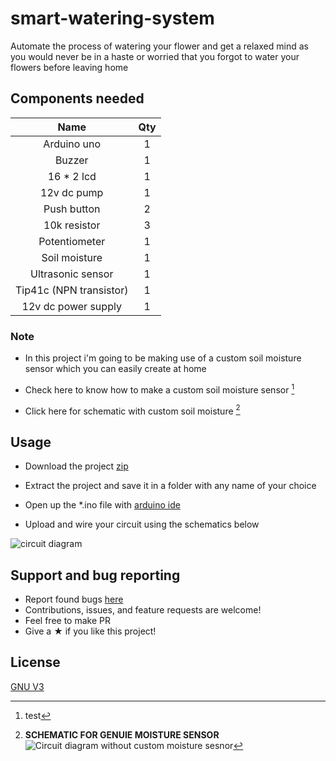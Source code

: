 # smart-watering-system

Automate the process of watering your flower and get a relaxed mind as you would never be in a haste or worried that you forgot to water your flowers before leaving home 

## Components needed

| Name | Qty |
| :---: | :---: |
| Arduino uno | 1 |
| Buzzer | 1 |
| 16 * 2 lcd | 1 |
| 12v dc pump | 1 |
| Push button | 2 |
| 10k resistor | 3 | 
| Potentiometer | 1 |
| Soil moisture | 1 |
| Ultrasonic sensor | 1 |
| Tip41c (NPN transistor) | 1 |
| 12v dc power supply | 1 |

### Note 

- In this project i'm going to be making use of a custom soil moisture sensor which you can easily create at home

- Check here to know how to make a custom soil moisture sensor [^1]
[^1]: test

- Click here for schematic with custom soil moisture [^2]

[^2]:**SCHEMATIC FOR GENUIE MOISTURE SENSOR**
  ![Circuit diagram without custom moisture sesnor](https://user-images.githubusercontent.com/65239245/185812297-cc50666b-79a8-4393-af1d-9c09d9c1bcae.png)

## Usage 

- Download the project [zip](https://github.com/n1lby73/smart-watering-system/archive/refs/heads/main.zip)

- Extract the project and save it in a folder with any name of your choice 

- Open up the *.ino file with [arduino ide](https://www.arduino.cc/en/software)

- Upload and wire your circuit using the schematics below

<!-- ### Schematic notation

- > & + ==> switch for next and increasing values

- < & - ==> switch for previous selection and decreasing values

- + pulldown ==> pulldown resistor for the increase button

- - pulldown ==> pulldown resistor for the decrease button

- Contrast ==> potetiometer to vary lcd contrast -->

![circuit diagram](https://user-images.githubusercontent.com/65239245/185811462-699d7f81-4db8-4ba8-acc4-001bdbfc1be7.png)


<!-- ![circuit diagram](https://user-images.githubusercontent.com/65239245/185797693-7a724a13-d6d0-490f-876e-09ca4026632a.png) -->


## Support and bug reporting
- Report found bugs [here](https://github.com/n1lby73/smart-watering-system/issues)
- Contributions, issues, and feature requests are welcome!
- Feel free to make PR
- Give a ★ if you like this project!

## License

[GNU V3](https://github.com/n1lby73/remote-shutdown/blob/main/LICENSE)
